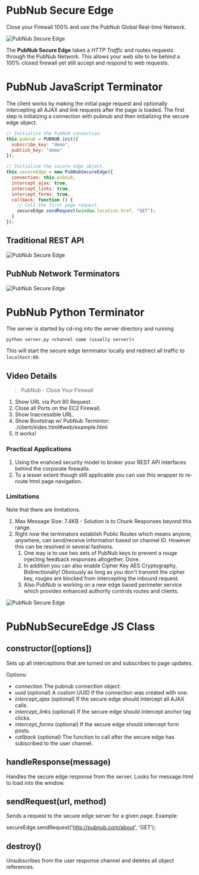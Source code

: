 PubNub Secure Edge
==================

Close your Firewall 100% and use the PubNub Global Real-time Network.

![PubNub Secure Edge](http://pubnub.s3.amazonaws.com/assets/pubnub-proxy-852px.png)

The **PubNub Secure Edge** takes a *HTTP Traffic* and routes requests through the PubNub Network.
This allows your web site to be behind a 100% closed firewall yet still accept
and respond to web requests.

# PubNub JavaScript Terminator

The client works by making the initial page request and optionally
intercepting all AJAX and link requests after the page is loaded.
The first step is initialzing a connection with pubnub and then
initializing the secure edge object.

```javascript
// Initialize the PubNub connection.
this.pubnub = PUBNUB.init({
  subscribe_key: "demo",
  publish_key: "demo"
});

// Initialize the secure edge object.
this.secureEdge = new PubNubSecureEdge({
  connection: this.pubnub,
  intercept_ajax: true,
  intercept_links: true,
  intercept_forms: true,
  callback: function () {
    // Call the first page request.
    secureEdge.sendRequest(window.location.href, "GET");
  }
});
```

## Traditional REST API

![PubNub Secure Edge](http://pubnub.s3.amazonaws.com/assets/pubnub-proxy-traditional-rest.png)

## PubNub Network Terminators

![PubNub Secure Edge](http://pubnub.s3.amazonaws.com/assets/pubnub-proxy-traditional-rest.png)

# PubNub Python Terminator

The server is started by cd-ing into the server directory and running

    python server.py <channel name (usually server)>

This will start the secure edge terminator locally and redirect all traffic to `localhost:80`.

## Video Details

>PubNub - Close Your Firewall

 1. Show URL via Port 80 Request.
 2. Close all Ports on the EC2 Firewall.
 3. Show Inaccessible URL.
 4. Show Bootstrap w/ PubNub Termintor: ./client/index.html#web/example.html
 5. It works!

### Practical Applications

 1. Using the enahced security model to broker your REST API interfaces behind the corporate firewalls.
 2. To a lesser extent though still applicable you can use this wrapper to re-route html page navigation.

### Limitations

Note that there are limitations.

 1. Max Message Size: 7.4KB - Solution is to Chunk Responses beyond this range.
 2. Right now the terminators establish Public Routes which means anyone, anywhere, can send/receive information based on channel ID.  However this can be resolved in several fashions. 
    1. One way is to use two sets of PubNub keys to prevent a rouge injecting feedback responses altogether.  Done.
    2. In addition you can also enable Cipher Key AES Cryptography, Bidirectionally!  Obviously as long as you don't transmit the cipher key, rouges are blocked from intercepting the inbound request.  
    3. Also PubNub is working on a new edge based perimeter service which provides enhanced authority controls routes and clients.


![PubNub Secure Edge](http://pubnub.s3.amazonaws.com/assets/pubnub-proxy-852px.png)

# PubNubSecureEdge JS Class
## constructor([options])
Sets up all interceptions that are turned on and subscribes to page updates.

Options:
* _connection_ The pubnub connection object.
* _uuid_ (optional) A custom UUID if the connection was created with one.
* _intercept_ajax_ (optional) If the secure edge should intercept all AJAX calls.
* _intercept_links_ (optional) If the secure edge should intercept anchor tag clicks.
* _intercept_forms_ (optional) If the secure edge should intercept form posts.
* _callback_ (optional) The function to call after the secure edge has subscribed to the user channel.

## handleResponse(message)
Handles the secure edge response from the server. Looks for message.html to load into the window.

## sendRequest(url, method)
Sends a request to the secure edge server for a given page. Example:

  secureEdge.sendRequest('http://pubnub.com/about', 'GET');
  
## destroy()
Unsubscribes from the user response channel and deletes all object references.

